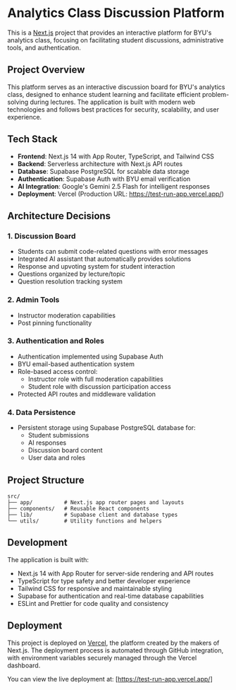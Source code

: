 # Analytics Class Discussion Platform

This is a [Next.js](https://nextjs.org) project that provides an interactive platform for BYU's analytics class, focusing on facilitating student discussions, administrative tools, and authentication.

## Project Overview

This platform serves as an interactive discussion board for BYU's analytics class, designed to enhance student learning and facilitate efficient problem-solving during lectures. The application is built with modern web technologies and follows best practices for security, scalability, and user experience.

## Tech Stack

- **Frontend**: Next.js 14 with App Router, TypeScript, and Tailwind CSS
- **Backend**: Serverless architecture with Next.js API routes
- **Database**: Supabase PostgreSQL for scalable data storage
- **Authentication**: Supabase Auth with BYU email verification
- **AI Integration**: Google's Gemini 2.5 Flash for intelligent responses
- **Deployment**: Vercel (Production URL: https://test-run-app.vercel.app/)

## Architecture Decisions

### 1. Discussion Board
- Students can submit code-related questions with error messages
- Integrated AI assistant that automatically provides solutions
- Response and upvoting system for student interaction
- Questions organized by lecture/topic
- Question resolution tracking system

### 2. Admin Tools
- Instructor moderation capabilities
- Post pinning functionality

### 3. Authentication and Roles
- Authentication implemented using Supabase Auth
- BYU email-based authentication system
- Role-based access control:
  - Instructor role with full moderation capabilities
  - Student role with discussion participation access
- Protected API routes and middleware validation

### 4. Data Persistence
- Persistent storage using Supabase PostgreSQL database for:
  - Student submissions
  - AI responses
  - Discussion board content
  - User data and roles

## Project Structure

```
src/
├── app/          # Next.js app router pages and layouts
├── components/   # Reusable React components
├── lib/          # Supabase client and database types
└── utils/        # Utility functions and helpers
```

## Development

The application is built with:
- Next.js 14 with App Router for server-side rendering and API routes
- TypeScript for type safety and better developer experience
- Tailwind CSS for responsive and maintainable styling
- Supabase for authentication and real-time database capabilities
- ESLint and Prettier for code quality and consistency

## Deployment

This project is deployed on [Vercel](https://vercel.com), the platform created by the makers of Next.js. The deployment process is automated through GitHub integration, with environment variables securely managed through the Vercel dashboard.

You can view the live deployment at: [https://test-run-app.vercel.app/]
